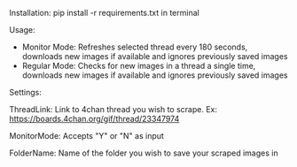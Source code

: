 Installation:
pip install -r requirements.txt in terminal

Usage:

- Monitor Mode: Refreshes selected thread every 180 seconds, downloads new images if available and ignores previously saved images
- Regular Mode: Checks for new images in a thread a single time, downloads new images if available and ignores previously saved images


Settings:

ThreadLink: Link to 4chan thread you wish to scrape. Ex: https://boards.4chan.org/gif/thread/23347974

MonitorMode: Accepts "Y" or "N" as input 

FolderName: Name of the folder you wish to save your scraped images in
